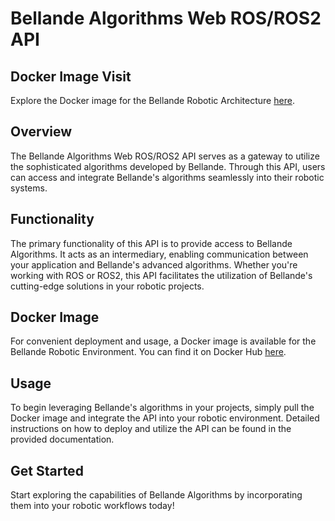 # Bellande Algorithms Web ROS/ROS2 API

## Docker Image Visit

Explore the Docker image for the Bellande Robotic Architecture [here](https://hub.docker.com/r/ronaldsonbellande/bellande_robotic_environment).

## Overview

The Bellande Algorithms Web ROS/ROS2 API serves as a gateway to utilize the sophisticated algorithms developed by Bellande. Through this API, users can access and integrate Bellande's algorithms seamlessly into their robotic systems.

## Functionality

The primary functionality of this API is to provide access to Bellande Algorithms. It acts as an intermediary, enabling communication between your application and Bellande's advanced algorithms. Whether you're working with ROS or ROS2, this API facilitates the utilization of Bellande's cutting-edge solutions in your robotic projects.

## Docker Image

For convenient deployment and usage, a Docker image is available for the Bellande Robotic Environment. You can find it on Docker Hub [here](https://hub.docker.com/r/ronaldsonbellande/bellande_robotic_environment).

## Usage

To begin leveraging Bellande's algorithms in your projects, simply pull the Docker image and integrate the API into your robotic environment. Detailed instructions on how to deploy and utilize the API can be found in the provided documentation.

## Get Started

Start exploring the capabilities of Bellande Algorithms by incorporating them into your robotic workflows today!
